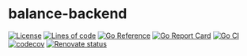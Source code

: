 # balance-backend

[![License](https://img.shields.io/github/license/yyq1025/balance-backend)](https://github.com/yyq1025/balance-backend/blob/main/LICENSE)
[![Lines of code](https://img.shields.io/tokei/lines/github/yyq1025/balance-backend)](https://github.com/yyq1025/balance-backend)
[![Go Reference](https://pkg.go.dev/badge/github.com/yyq1025/balance-backend.svg)](https://pkg.go.dev/github.com/yyq1025/balance-backend)
[![Go Report Card](https://goreportcard.com/badge/github.com/yyq1025/balance-backend)](https://goreportcard.com/report/github.com/yyq1025/balance-backend)
[![Go CI](https://github.com/yyq1025/balance-backend/actions/workflows/ci.yml/badge.svg)](https://github.com/yyq1025/balance-backend/actions/workflows/ci.yml)
[![codecov](https://codecov.io/gh/yyq1025/balance-backend/branch/main/graph/badge.svg?token=XHSJ1TK3KQ)](https://codecov.io/gh/yyq1025/balance-backend)
[![Renovate status](https://img.shields.io/badge/renovate-enabled-brightgreen?logo=renovatebot)](https://github.com/yyq1025/balance-backend/issues/12)
